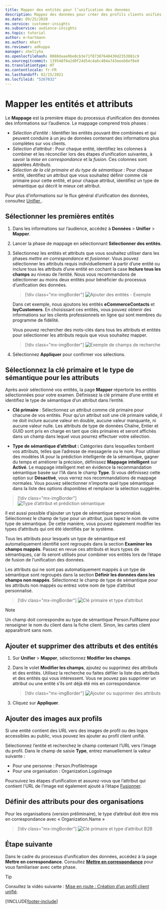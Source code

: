 ```yaml
---
title: Mapper des entités pour l’unification des données
description: Mappez des données pour créer des profils clients unifiés.
ms.date: 09/25/2020
ms.service: customer-insights
ms.subservice: audience-insights
ms.topic: tutorial
author: m-hartmann
ms.author: mhart
ms.reviewer: adkuppa
manager: shellyha
ms.openlocfilehash: 0088daae0be0cb3e71f87387648430d2353081c9
ms.sourcegitcommit: 139548f8a2d0f24d54c4a6c404a743eeeb8ef8e0
ms.translationtype: HT
ms.contentlocale: fr-FR
ms.lasthandoff: 02/15/2021
ms.locfileid: "5267032"
---
```

# <a name="map-entities-and-attributes"></a>Mapper les entités et attributs

Le **Mappage** est la première étape du processus d’unification des données des informations sur l’audience. Le mappage comprend trois phases :

- *Sélection d’entité* : Identifier les entités pouvant être combinées et qui peuvent conduire à un jeu de données contenant des informations plus complètes sur vos clients.
- *Sélection d’attribut* : Pour chaque entité, identifiez les colonnes à combiner et les réconcilier lors des étapes d’unification suivantes, à savoir la *mise en correspondance* et la *fusion*. Ces colonnes sont appelées *Attributs*.
- *Sélection de la clé primaire et du type de sémantique* : Pour chaque entité, identifiez un attribut que vous souhaitez définir comme clé primaire pour cette entité, et pour chaque attribut, identifiez un type de sémantique qui décrit le mieux cet attribut.

Pour plus d’informations sur le flux général d’unification des données, consultez [Unifier ](data-unification.md).

## <a name="select-the-first-entities"></a>Sélectionner les premières entités

1. Dans les informations sur l’audience, accédez à **Données** > **Unifier** > **Mapper**.

2. Lancer la phase de mappage en sélectionnant **Sélectionner des entités**.

3. Sélectionnez les entités et attributs que vous souhaitez utiliser dans les phases *mettre en correspondance* et *fusionner*. Vous pouvez sélectionner les attributs requis individuellement à partir d’une entité ou inclure tous les attributs d’une entité en cochant la case **Inclure tous les champs** au niveau de l’entité. Nous vous recommandons de sélectionner au moins deux entités pour bénéficier du processus d’unification des données.

   > [!div class="mx-imgBorder"]
   > ![Ajouter des entités - Exemple](media/data-manager-configure-map-add-entities-example.png "Ajouter des entités - Exemple")

   Dans cet exemple, nous ajoutons les entités **eCommerceContacts** et **loyCustomers**. En choisissant ces entités, vous pouvez obtenir des informations sur les clients professionnels en ligne qui sont membres du programme de fidélité.
   
   Vous pouvez rechercher des mots-clés dans tous les attributs et entités pour sélectionner les attributs requis que vous souhaitez mapper.
   
     > [!div class="mx-imgBorder"]
   > ![Exemple de champs de recherche](media/data-manager-configure-map-search-fields-example.png "Exemple de champs de recherche")

4. Sélectionnez **Appliquer** pour confirmer vos sélections.

## <a name="select-primary-key-and-semantic-type-for-attributes"></a>Sélectionnez la clé primaire et le type de sémantique pour les attributs

Après avoir sélectionné vos entités, la page **Mapper** répertorie les entités sélectionnées pour votre examen. Définissez la clé primaire d’une entité et identifiez le type de sémantique d’un attribut dans l’entité.

- **Clé primaire** : Sélectionnez un attribut comme clé primaire pour chacune de vos entités. Pour qu’un attribut soit une clé primaire valide, il ne doit inclure aucune valeur en double, aucune valeur manquante, ni aucune valeur nulle. Les attributs de type de données Chaîne, Entier et GUID sont pris en charge en tant que clés primaires et seront affichés dans un champ dans lequel vous pourrez effectuer votre sélection.

- **Type de sémantique d’attribut :** Catégories dans lesquelles tombent vos attributs, telles que l’adresse de messagerie ou le nom. Pour utiliser des modèles IA pour la prédiction intelligente de la sémantique, gagner du temps et améliorer la précision, définissez **Mappage intelligent** sur **Activé**. Le mappage intelligent met en évidence la recommandation sémantique basée sur l’IA dans le champ **Type**. Si vous définissez cette option sur **Désactivé**, vous verrez nos recommandations de mappage normales. Vous pouvez sélectionner n’importe quel type sémantique dans la liste des options disponibles et remplacer la sélection suggérée.

> [!div class="mx-imgBorder"]
> ![Type d’attribut et prédiction sémantique](media/data-manager-configure-map-add-attributes-semantic-prediction.png "Type d’attribut et prédiction sémantique")

Il est aussi possible d’ajouter un type de sémantique personnalisé. Sélectionnez le champ de type pour un attribut, puis tapez le nom de votre type de sémantique. De cette manière, vous pouvez également modifier les types d’attributs qui ont été identifiés par le système.

Tous les attributs pour lesquels un type de sémantique est automatiquement identifié sont regroupés dans la section **Examiner les champs mappés**. Passez en revue ces attributs et leurs types de sémantiques, car ils seront utilisés pour combiner vos entités lors de l’étape de fusion de l’unification des données.

Les attributs qui ne sont pas automatiquement mappés à un type de sémantique sont regroupés dans la section **Définir les données dans les champs non mappés**. Sélectionnez le champ de type de sémantique pour les attributs non mappés ou entrez votre nom de type d’attribut personnalisé.

> [!div class="mx-imgBorder"]
> ![Clé primaire et type d’attribut](media/data-manager-configure-map-add-attributes.png "Clé primaire et type d’attribut")

> [!NOTE]
> Un champ doit correspondre au type de sémantique Person.FullName pour renseigner le nom du client dans la fiche client. Sinon, les cartes client apparaîtront sans nom. 

## <a name="add-and-remove-attributes-and-entities"></a>Ajouter et supprimer des attributs et des entités

1. Sur **Unifier** > **Mapper**, sélectionnez **Modifier les champs**.

2. Dans le volet **Modifier les champs**, ajoutez ou supprimez des attributs et des entités. Utilisez la recherche ou faites défiler la liste des attributs et des entités qui vous intéressent. Vous ne pouvez pas supprimer un attribut ou une entité s’ils ont déjà été mis en correspondance.

   > [!div class="mx-imgBorder"]
   > ![Ajouter ou supprimer des attributs](media/configure-data-map-edit.png "Ajouter ou supprimer des attributs")

3. Cliquez sur **Appliquer**.

## <a name="add-images-to-profiles"></a>Ajouter des images aux profils

Si une entité contient des URL vers des images de profil ou des logos accessibles au public, vous pouvez les ajouter au profil client unifié.

Sélectionnez l’entité et recherchez le champ contenant l’URL vers l’image du profil. Dans le champ de saisie **Type**, entrez manuellement la valeur suivante : 
- Pour une personne : Person.ProfileImage
- Pour une organisation : Organization.LogoImage

Poursuivez les étapes d’unification et assurez-vous que l’attribut qui contient l’URL de l’image est également ajouté à l’étape [Fusionner](merge-entities.md).

## <a name="set-attributes-for-organizations"></a>Définir des attributs pour des organisations

Pour les organisations (version préliminaire), le type d’attribut doit être mis en correspondance avec « Organization.Name »
> [!div class="mx-imgBorder"]
> ![Clé primaire et type d’attribut B2B](media/configure-data-map-edit-b2b.png "Clé primaire et type d’attribut B2B")

## <a name="next-step"></a>Étape suivante

Dans le cadre du processus d’unification des données, accédez à la page **Mettre en correspondance**. Consultez [**Mettre en correspondance**](match-entities.md) pour vous familiariser avec cette phase.

> [!TIP]
> Consultez la vidéo suivante : [Mise en route : Création d’un profil client unifié](https://youtu.be/oBfGEhucAxs).


[!INCLUDE[footer-include](../includes/footer-banner.md)]